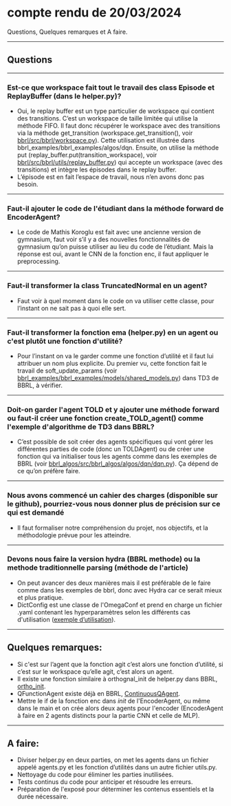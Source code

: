 # compte rendu de 20/03/2024
Questions, Quelques remarques et A faire.

***
## Questions
---
### Est-ce que workspace fait tout le travail des class Episode et ReplayBuffer (dans le helper.py)?
- Oui, le replay buffer est un type particulier de workspace qui contient des transitions. C’est un workspace de taille limitée qui utilise la méthode FIFO.  Il faut donc récupérer le workspace avec des transitions via la méthode get_transition (workspace.get_transition(), voir [bbrl/src/bbrl/workspace.py](https://github.com/osigaud/bbrl/blob/8dc2c1492cc1b75b375073ce5cec4673ead8d18a/src/bbrl/workspace.py#L650)). Cette utilisation est illustrée dans bbrl_examples/bbrl_examples/algos/dqn. Ensuite, on utilise la méthode put (replay_buffer.put(transition_workspace), voir [bbrl/src/bbrl/utils/replay_buffer.py](https://github.com/osigaud/bbrl/blob/8dc2c1492cc1b75b375073ce5cec4673ead8d18a/src/bbrl/utils/replay_buffer.py#L43)) qui accepte un workspace (avec des transitions) et intègre les épisodes dans le replay buffer.
- L’épisode est en fait l’espace de travail, nous n’en avons donc pas besoin.

---
### Faut-il ajouter le code de l'étudiant dans la méthode forward de EncoderAgent?
- Le code de Mathis Koroglu est fait avec une ancienne version de gymnasium, faut voir s’il y a des nouvelles fonctionnalités de gymnasium qu’on puisse utiliser au lieu du code de l’étudiant. Mais la réponse est oui, avant le CNN de la fonction enc, il faut appliquer le preprocessing.

---
### Faut-il transformer la class TruncatedNormal en un agent?
- Faut voir à quel moment dans le code on va utiliser cette classe, pour l’instant on ne sait pas à quoi elle sert.

---
### Faut-il transformer la fonction ema (helper.py) en un agent ou c'est plutôt une fonction d'utilité?
- Pour l’instant on va le garder comme une fonction d’utilité et il faut lui attribuer un nom plus explicite. Du premier vu, cette fonction fait le travail de soft_update_params (voir [bbrl_examples/bbrl_examples/models/shared_models.py](https://github.com/osigaud/bbrl_examples/blob/05bbffa7a37338079b15d1062dc07da54ea0689e/bbrl_examples/models/shared_models.py#L65)) dans TD3 de BBRL, à vérifier.

---
### Doit-on garder l'agent TOLD et y ajouter une méthode forward ou faut-il créer une fonction create_TOLD_agent() comme l'exemple d'algorithme de TD3 dans BBRL?
- C’est possible de soit créer des agents spécifiques qui vont gérer les différentes parties de code (donc un TOLDAgent) ou de créer une fonction qui va initialiser tous les agents comme dans les exemples de BBRL (voir [bbrl_algos/src/bbrl_algos/algos/dqn/dqn.py](https://github.com/osigaud/bbrl_algos/blob/095d849b6b77e068a6c38b3ce200982ffbbeecd4/src/bbrl_algos/algos/dqn/dqn.py#L105)). Ça dépend de ce qu’on préfère faire.

---
### Nous avons commencé un cahier des charges (disponible sur le github), pourriez-vous nous donner plus de précision sur ce qui est demandé
- Il faut formaliser notre compréhension du projet, nos objectifs, et la méthodologie prévue pour les atteindre.

---
### Devons nous faire la version hydra (BBRL methode) ou la methode traditionnelle parsing (méthode de l'article)
- On peut avancer des deux manières mais il est préférable de le faire comme dans les exemples de bbrl, donc avec Hydra car ce serait mieux et plus pratique. 
- DictConfig est une classe de l'OmegaConf et prend en charge un fichier .yaml contenant les hyperparamètres selon les différents cas d'utilisation ([exemple d’utilisation](https://github.com/osigaud/bbrl_algos/blob/095d849b6b77e068a6c38b3ce200982ffbbeecd4/src/bbrl_algos/algos/dqn/dqn.py#L324)).


***
## Quelques remarques:
- Si c'est sur l’agent que la fonction agit c’est alors une fonction d’utilité, si c’est sur le workspace qu’elle agit, c’est alors un agent.
- Il existe une fonction similaire à orthognal_init de helper.py dans BBRL, [ortho_init](https://github.com/osigaud/bbrl_examples/blob/05bbffa7a37338079b15d1062dc07da54ea0689e/bbrl_examples/models/shared_models.py#L5).
- QFunctionAgent existe déjà en BBRL, [ContinuousQAgent](https://github.com/osigaud/bbrl_examples/blob/05bbffa7a37338079b15d1062dc07da54ea0689e/bbrl_examples/models/critics.py#L9).
- Mettre le if de la fonction enc dans _init_ de l'EncoderAgent, ou même dans le main et on crée alors deux agents pour l'encoder (EncoderAgent à faire en 2 agents distincts pour la partie CNN et celle de MLP).

***
## A faire:
- Diviser helper.py en deux parties, on met les agents dans un fichier appelé agents.py et les fonction d’utilités dans un autre fichier utils.py.
- Nettoyage du code pour éliminer les parties inutilisées.
- Tests continus du code pour anticiper et résoudre les erreurs.
- Préparation de l'exposé pour déterminer les contenus essentiels et la durée nécessaire.
